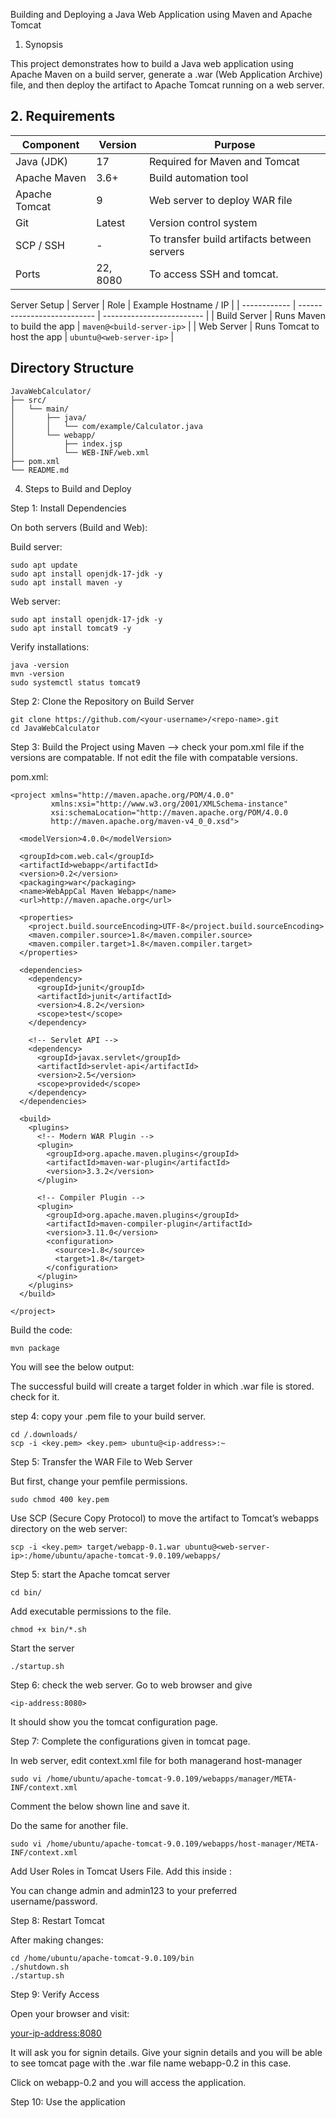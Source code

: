Building and Deploying a Java Web Application using Maven and Apache Tomcat
1. Synopsis

This project demonstrates how to build a Java web application using Apache Maven on a build server, generate a .war (Web Application Archive) file, and then deploy the artifact to Apache Tomcat running on a web server.


## 2. Requirements

| Component     | Version      | Purpose                                     |
| ------------- | ------------ | ------------------------------------------- |
| Java (JDK)    | 17           | Required for Maven and Tomcat               |
| Apache Maven  | 3.6+         | Build automation tool                       |
| Apache Tomcat | 9            | Web server to deploy WAR file               |
| Git           | Latest       | Version control system                      |
| SCP / SSH     | -            | To transfer build artifacts between servers |
| Ports         | 22, 8080     | To access SSH and tomcat.                   |


Server Setup
| Server       | Role                        | Example Hostname / IP     |
| ------------ | --------------------------- | ------------------------- |
| Build Server | Runs Maven to build the app | `maven@<build-server-ip>` |
| Web Server   | Runs Tomcat to host the app | `ubuntu@<web-server-ip>`  |



## Directory Structure

```text
JavaWebCalculator/
├── src/
│   └── main/
│       ├── java/
│       │   └── com/example/Calculator.java
│       └── webapp/
│           ├── index.jsp
│           └── WEB-INF/web.xml
├── pom.xml
└── README.md
```


4. Steps to Build and Deploy

Step 1: Install Dependencies

On both servers (Build and Web):

Build server:
```
sudo apt update
sudo apt install openjdk-17-jdk -y
sudo apt install maven -y
```

Web server:
```
sudo apt install openjdk-17-jdk -y
sudo apt install tomcat9 -y
```



Verify installations:

```
java -version
mvn -version
sudo systemctl status tomcat9
```


Step 2: Clone the Repository on Build Server
```
git clone https://github.com/<your-username>/<repo-name>.git
cd JavaWebCalculator
```


Step 3: Build the Project using Maven
--> check your pom.xml file if the versions are compatable. If not edit the file with compatable versions.

pom.xml:
```
<project xmlns="http://maven.apache.org/POM/4.0.0"
         xmlns:xsi="http://www.w3.org/2001/XMLSchema-instance"
         xsi:schemaLocation="http://maven.apache.org/POM/4.0.0
         http://maven.apache.org/maven-v4_0_0.xsd">

  <modelVersion>4.0.0</modelVersion>

  <groupId>com.web.cal</groupId>
  <artifactId>webapp</artifactId>
  <version>0.2</version>
  <packaging>war</packaging>
  <name>WebAppCal Maven Webapp</name>
  <url>http://maven.apache.org</url>

  <properties>
    <project.build.sourceEncoding>UTF-8</project.build.sourceEncoding>
    <maven.compiler.source>1.8</maven.compiler.source>
    <maven.compiler.target>1.8</maven.compiler.target>
  </properties>

  <dependencies>
    <dependency>
      <groupId>junit</groupId>
      <artifactId>junit</artifactId>
      <version>4.8.2</version>
      <scope>test</scope>
    </dependency>

    <!-- Servlet API -->
    <dependency>
      <groupId>javax.servlet</groupId>
      <artifactId>servlet-api</artifactId>
      <version>2.5</version>
      <scope>provided</scope>
    </dependency>
  </dependencies>

  <build>
    <plugins>
      <!-- Modern WAR Plugin -->
      <plugin>
        <groupId>org.apache.maven.plugins</groupId>
        <artifactId>maven-war-plugin</artifactId>
        <version>3.3.2</version>
      </plugin>

      <!-- Compiler Plugin -->
      <plugin>
        <groupId>org.apache.maven.plugins</groupId>
        <artifactId>maven-compiler-plugin</artifactId>
        <version>3.11.0</version>
        <configuration>
          <source>1.8</source>
          <target>1.8</target>
        </configuration>
      </plugin>
    </plugins>
  </build>

</project>
```

Build the code:
```
mvn package
```

You will see the below output:


The successful build will create a target folder in which .war file is stored. check for it.

step 4: copy your .pem file to your build server.

```
cd /.downloads/
scp -i <key.pem> <key.pem> ubuntu@<ip-address>:~
```

Step 5: Transfer the WAR File to Web Server

But first, change your pemfile permissions.
```
sudo chmod 400 key.pem
```

Use SCP (Secure Copy Protocol) to move the artifact to Tomcat’s webapps directory on the web server:
```
scp -i <key.pem> target/webapp-0.1.war ubuntu@<web-server-ip>:/home/ubuntu/apache-tomcat-9.0.109/webapps/
```

Step 5: start the Apache tomcat server 
```
cd bin/
```
Add executable permissions to the file.

```
chmod +x bin/*.sh
```

Start the server
```
./startup.sh
```



Step 6: check the web server.
Go to web browser and give 
```
<ip-address:8080>
```
It should show you the tomcat configuration page.

Step 7: Complete the configurations given in tomcat page.

In web server, edit context.xml file for both managerand host-manager
```
sudo vi /home/ubuntu/apache-tomcat-9.0.109/webapps/manager/META-INF/context.xml
```
Comment the below shown line and save it.

Do the same for another file.
```
sudo vi /home/ubuntu/apache-tomcat-9.0.109/webapps/host-manager/META-INF/context.xml
```

Add User Roles in Tomcat Users File. 
Add this inside <tomcat-users>:
<role rolename="manager-gui"/>
<role rolename="manager-script"/>
<user username="admin" password="admin123" roles="manager-gui,manager-script"/>

You can change admin and admin123 to your preferred username/password.




Step 8: Restart Tomcat

After making changes:

```
cd /home/ubuntu/apache-tomcat-9.0.109/bin
./shutdown.sh
./startup.sh
```



Step 9: Verify Access

Open your browser and visit:

<your-ip-address:8080>

It will ask you for signin details. Give your signin details and you will be able to see tomcat page with the .war file name webapp-0.2 in this case.

Click on webapp-0.2 and you will access the application.

Step 10: Use the application

